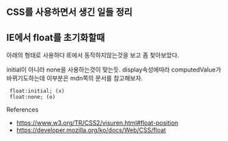 ## CSS를 사용하면서 생긴 일들 정리 


## IE에서 float를 초기화할때

아래의 형태로 사용하다 IE에서 동작하지않는것을 보고 좀 찾아보았다. 

initial이 아니라 none을 사용하는것이 맞는듯. display속성에따라 computedValue가 바뀌기도하는데 이부분은 mdn쪽의 문서를 참고해보자. 

```
 float:initial; (x)
 float:none; (o)
```

References

- https://www.w3.org/TR/CSS2/visuren.html#float-position
- https://developer.mozilla.org/ko/docs/Web/CSS/float

